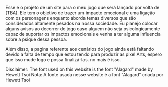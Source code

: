 Esse é o projeto de um site para o meu jogo que será lançado por volta de (TBA). Ele tem o objetivo de  trazer um impacto emocional e uma ligação com os personagens enquanto aborda temas diversos que são considerados altamente pesados na nossa sociedade. Eu planejo colocar alguns avisos ao decorrer do jogo caso alguem não seja psicologicamente capaz de suportar os impactos emocionais e venha a ter alguma influencia sobre a psique dessa pessoa. 

Além disso, a pagina referente aos cenários do jogo ainda está faltando devido a falta de tempo que estou tendo para produzir as pixel Arts, espero que isso mude logo e possa finalizá-las. no mais é isso.

Disclaimer: The font used on this website is the font "Alagard" made by Hewett Tsoi
Nota: A fonte usada nesse website é a font "Alagard" criada por Hewett Tsoi
